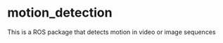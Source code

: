 motion_detection
================

This is a ROS package that detects motion in video or image sequences
